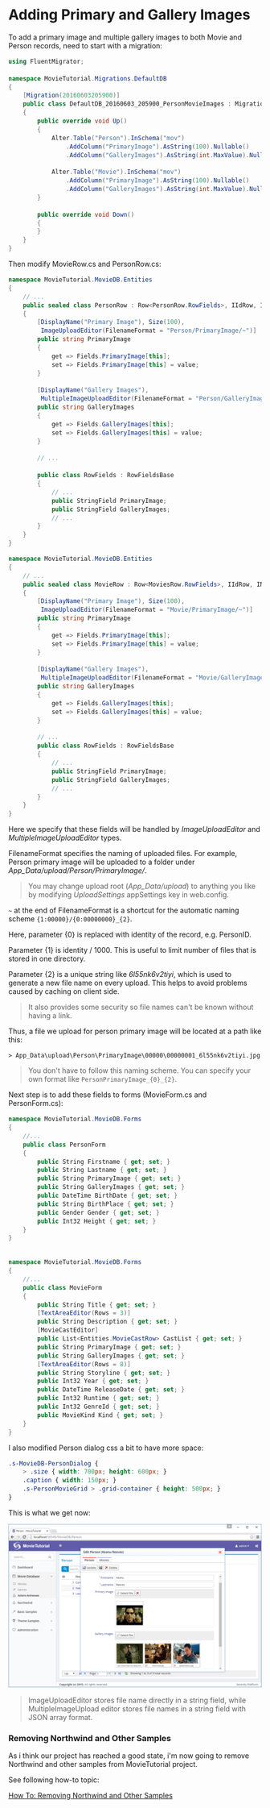 # Adding Primary and Gallery Images

To add a primary image and multiple gallery images to both Movie and Person records, need to start with a migration:

```cs
using FluentMigrator;

namespace MovieTutorial.Migrations.DefaultDB
{
    [Migration(20160603205900)]
    public class DefaultDB_20160603_205900_PersonMovieImages : Migration
    {
        public override void Up()
        {
            Alter.Table("Person").InSchema("mov")
                .AddColumn("PrimaryImage").AsString(100).Nullable()
                .AddColumn("GalleryImages").AsString(int.MaxValue).Nullable();

            Alter.Table("Movie").InSchema("mov")
                .AddColumn("PrimaryImage").AsString(100).Nullable()
                .AddColumn("GalleryImages").AsString(int.MaxValue).Nullable();
        }

        public override void Down()
        {
        }
    }
}
```

Then modify MovieRow.cs and PersonRow.cs:

```cs
namespace MovieTutorial.MovieDB.Entities
{
    // ...
    public sealed class PersonRow : Row<PersonRow.RowFields>, IIdRow, INameRow
    {
        [DisplayName("Primary Image"), Size(100),
         ImageUploadEditor(FilenameFormat = "Person/PrimaryImage/~")]
        public string PrimaryImage
        {
            get => Fields.PrimaryImage[this];
            set => Fields.PrimaryImage[this] = value;
        }

        [DisplayName("Gallery Images"),
         MultipleImageUploadEditor(FilenameFormat = "Person/GalleryImages/~")]
        public string GalleryImages
        {
            get => Fields.GalleryImages[this];
            set => Fields.GalleryImages[this] = value;
        }

        // ...
        
        public class RowFields : RowFieldsBase
        {
            // ...
            public StringField PrimaryImage;
            public StringField GalleryImages;
            // ...
        }
    }
}
```

```cs
namespace MovieTutorial.MovieDB.Entities
{
    // ...
    public sealed class MovieRow : Row<MoviesRow.RowFields>, IIdRow, INameRow
    {
        [DisplayName("Primary Image"), Size(100),
         ImageUploadEditor(FilenameFormat = "Movie/PrimaryImage/~")]
        public string PrimaryImage
        {
            get => Fields.PrimaryImage[this];
            set => Fields.PrimaryImage[this] = value;
        }

        [DisplayName("Gallery Images"),
         MultipleImageUploadEditor(FilenameFormat = "Movie/GalleryImages/~")]
        public string GalleryImages
        {
            get => Fields.GalleryImages[this];
            set => Fields.GalleryImages[this] = value;
        }

        // ...
        public class RowFields : RowFieldsBase
        {
            // ...
            public StringField PrimaryImage;
            public StringField GalleryImages;
            // ...
        }
    }
}
```

Here we specify that these fields will be handled by *ImageUploadEditor* and *MultipleImageUploadEditor* types.

FilenameFormat specifies the naming of uploaded files. For example, Person primary image will be uploaded to a folder under *App_Data/upload/Person/PrimaryImage/*.

> You may change upload root (*App_Data/upload*) to anything you like by modifying  *UploadSettings* appSettings key in web.config.

`~` at the end of FilenameFormat is a shortcut for the automatic naming scheme `{1:00000}/{0:00000000}_{2}`.

Here, parameter {0} is replaced with identity of the record, e.g. PersonID.

Parameter {1} is identity / 1000. This is useful to limit number of files that is stored in one directory.

Parameter {2} is a unique string like *6l55nk6v2tiyi*, which is used to generate a new file name on every upload. This helps to avoid problems caused by caching on client side.

> It also provides some security so file names can't be known without having a link.

Thus, a file we upload for person primary image will be located at a path like this:

```
> App_Data\upload\Person\PrimaryImage\00000\00000001_6l55nk6v2tiyi.jpg
```

> You don't have to follow this naming scheme. You can specify your own format like `PersonPrimaryImage_{0}_{2}`.

Next step is to add these fields to forms (MovieForm.cs and PersonForm.cs):

```cs
namespace MovieTutorial.MovieDB.Forms
{
    //...
    public class PersonForm
    {
        public String Firstname { get; set; }
        public String Lastname { get; set; }
        public String PrimaryImage { get; set; }
        public String GalleryImages { get; set; }
        public DateTime BirthDate { get; set; }
        public String BirthPlace { get; set; }
        public Gender Gender { get; set; }
        public Int32 Height { get; set; }
    }
}
```

```cs

namespace MovieTutorial.MovieDB.Forms
{
    //...
    public class MovieForm
    {
        public String Title { get; set; }
        [TextAreaEditor(Rows = 3)]
        public String Description { get; set; }
        [MovieCastEditor]
        public List<Entities.MovieCastRow> CastList { get; set; }
        public String PrimaryImage { get; set; }
        public String GalleryImages { get; set; }
        [TextAreaEditor(Rows = 8)]
        public String Storyline { get; set; }
        public Int32 Year { get; set; }
        public DateTime ReleaseDate { get; set; }
        public Int32 Runtime { get; set; }
        public Int32 GenreId { get; set; }
        public MovieKind Kind { get; set; }
    }
}
```

I also modified Person dialog css a bit to have more space:

```css
.s-MovieDB-PersonDialog {
    > .size { width: 700px; height: 600px; }
    .caption { width: 150px; }
    .s-PersonMovieGrid > .grid-container { height: 500px; }
}
```

This is what we get now:

![Person with Images](img/mdb_person_keanu.png)

> ImageUploadEditor stores file name directly in a string field, while MultipleImageUpload editor stores file names in a string field with JSON array format.


### Removing Northwind and Other Samples

As i think our project has reached a good state, i'm now going to remove Northwind and other samples from MovieTutorial project.

See following how-to topic:

[How To: Removing Northwind and Other Samples](../../howto/removing_northwind.md)



